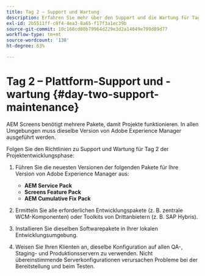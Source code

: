 ```yaml
---
title: Tag 2 – Support und Wartung
description: Erfahren Sie mehr über den Support und die Wartung für Tag 2 in AEM Screens.
exl-id: 2b5511ff-c8f4-4ea3-8a65-f17f3a1ec39b
source-git-commit: 10c168cd00b79964d229e3d2a14049e799d89d77
workflow-type: tm+mt
source-wordcount: '138'
ht-degree: 63%

---
```


# Tag 2 – Plattform-Support und -wartung {#day-two-support-maintenance}

AEM Screens benötigt mehrere Pakete, damit Projekte funktionieren. In allen Umgebungen muss dieselbe Version von Adobe Experience Manager ausgeführt werden.

Folgen Sie den Richtlinien zu Support und Wartung für Tag 2 der Projektentwicklungsphase:

1. Führen Sie die neuesten Versionen der folgenden Pakete für Ihre Version von Adobe Experience Manager aus:

   * **AEM Service Pack**
   * **Screens Feature Pack**
   * **AEM Cumulative Fix Pack**

1. Ermitteln Sie alle erforderlichen Entwicklungspakete (z. B. zentrale WCM-Komponenten) oder Toolkits von Drittanbietern (z. B. SAP Hybris).

1. Installieren Sie dieselben Softwarepakete in Ihrer lokalen Entwicklungsumgebung.

1. Weisen Sie Ihren Klienten an, dieselbe Konfiguration auf allen QA-, Staging- und Produktionsservern zu verwenden. Nicht übereinstimmende Serverkonfigurationen verursachen Probleme bei der Bereitstellung und beim Testen.
